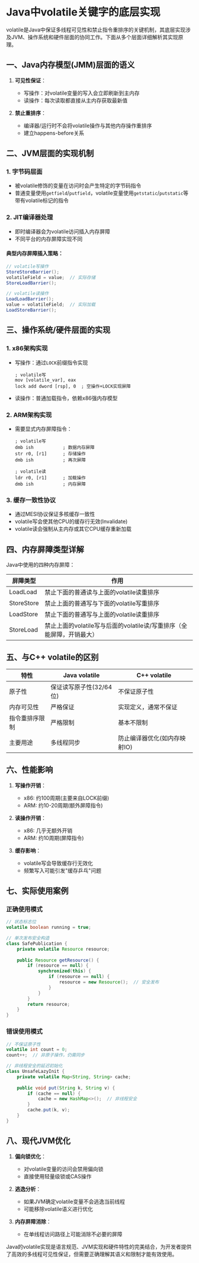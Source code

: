 # Java中volatile关键字的底层实现

volatile是Java中保证多线程可见性和禁止指令重排序的关键机制，其底层实现涉及JVM、操作系统和硬件层面的协同工作。下面从多个层面详细解析其实现原理。

## 一、Java内存模型(JMM)层面的语义

1. **可见性保证**：
   - 写操作：对volatile变量的写入会立即刷新到主内存
   - 读操作：每次读取都直接从主内存获取最新值

2. **禁止重排序**：
   - 编译器/运行时不会将volatile操作与其他内存操作重排序
   - 建立happens-before关系

## 二、JVM层面的实现机制

### 1. 字节码层面
- 被volatile修饰的变量在访问时会产生特定的字节码指令
- 普通变量使用`getfield`/`putfield`，volatile变量使用`getstatic`/`putstatic`等带有volatile标记的指令

### 2. JIT编译器处理
- 即时编译器会为volatile访问插入内存屏障
- 不同平台的内存屏障实现不同

#### 典型内存屏障插入策略：
```java
// volatile写操作
StoreStoreBarrier();
volatileField = value;  // 实际存储
StoreLoadBarrier();

// volatile读操作
LoadLoadBarrier();
value = volatileField;  // 实际加载
LoadStoreBarrier();
```

## 三、操作系统/硬件层面的实现

### 1. x86架构实现
- 写操作：通过`LOCK`前缀指令实现
  ```assembly
  ; volatile写
  mov [volatile_var], eax
  lock add dword [rsp], 0  ; 空操作+LOCK实现屏障
  ```
- 读操作：普通加载指令，依赖x86强内存模型

### 2. ARM架构实现
- 需要显式内存屏障指令：
  ```assembly
  ; volatile写
  dmb ish           ; 数据内存屏障
  str r0, [r1]      ; 存储操作
  dmb ish           ; 再次屏障
  
  ; volatile读
  ldr r0, [r1]      ; 加载操作
  dmb ish           ; 内存屏障
  ```

### 3. 缓存一致性协议
- 通过MESI协议保证多核缓存一致性
- volatile写会使其他CPU的缓存行无效(Invalidate)
- volatile读会强制从主内存或其它CPU缓存重新加载

## 四、内存屏障类型详解

Java中使用的四种内存屏障：

| 屏障类型        | 作用                                                                 |
|----------------|----------------------------------------------------------------------|
| LoadLoad       | 禁止下面的普通读与上面的volatile读重排序                            |
| StoreStore     | 禁止上面的普通写与下面的volatile写重排序                            |
| LoadStore      | 禁止下面的普通写与上面的volatile读重排序                            |
| StoreLoad      | 禁止上面的volatile写与后面的volatile读/写重排序（全能屏障，开销最大）|

## 五、与C++ volatile的区别

| 特性            | Java volatile                     | C++ volatile                     |
|-----------------|-----------------------------------|----------------------------------|
| 原子性          | 保证读写原子性(32/64位)           | 不保证原子性                     |
| 内存可见性       | 严格保证                          | 实现定义，通常不保证             |
| 指令重排序限制   | 严格限制                          | 基本不限制                       |
| 主要用途         | 多线程同步                        | 防止编译器优化(如内存映射IO)      |

## 六、性能影响

1. **写操作开销**：
   - x86: 约100周期(主要来自LOCK前缀)
   - ARM: 约10-20周期(额外屏障指令)

2. **读操作开销**：
   - x86: 几乎无额外开销
   - ARM: 约10周期(屏障指令)

3. **缓存影响**：
   - volatile写会导致缓存行无效化
   - 频繁写入可能引发"缓存乒乓"问题

## 七、实际使用案例

### 正确使用模式
```java
// 状态标志位
volatile boolean running = true;

// 单次发布安全构造
class SafePublication {
    private volatile Resource resource;
    
    public Resource getResource() {
        if (resource == null) {
            synchronized(this) {
                if (resource == null) {
                    resource = new Resource();  // 安全发布
                }
            }
        }
        return resource;
    }
}
```

### 错误使用模式
```java
// 不保证原子性
volatile int count = 0;
count++;  // 非原子操作，仍需同步

// 非线程安全的延迟初始化
class UnsafeLazyInit {
    private volatile Map<String, String> cache;
    
    public void put(String k, String v) {
        if (cache == null) {
            cache = new HashMap<>();  // 非线程安全
        }
        cache.put(k, v);
    }
}
```

## 八、现代JVM优化

1. **偏向锁优化**：
   - 对volatile变量的访问会禁用偏向锁
   - 直接使用轻量级锁或CAS操作

2. **逃逸分析**：
   - 如果JVM确定volatile变量不会逃逸当前线程
   - 可能移除volatile语义进行优化

3. **内存屏障消除**：
   - 在单线程访问路径上可能消除不必要的屏障

Java的volatile实现是语言规范、JVM实现和硬件特性的完美结合，为开发者提供了高效的多线程可见性保证，但需要正确理解其语义和限制才能有效使用。